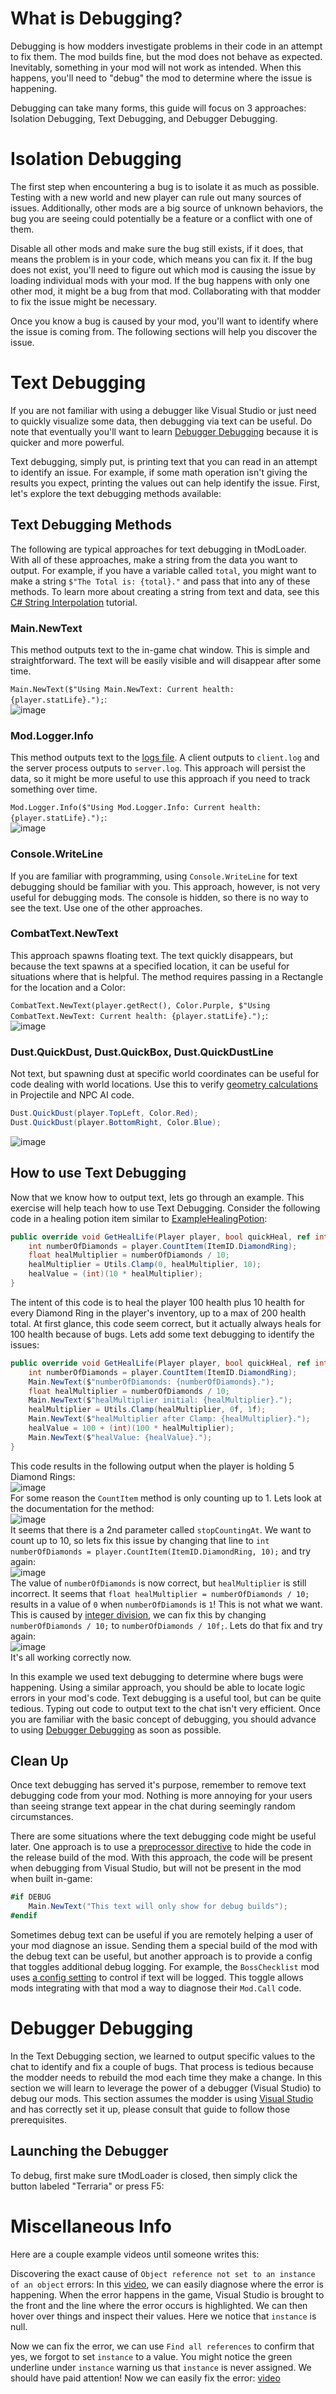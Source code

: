 # What is Debugging?
Debugging is how modders investigate problems in their code in an attempt to fix them. The mod builds fine, but the mod does not behave as expected. Inevitably, something in your mod will not work as intended. When this happens, you'll need to "debug" the mod to determine where the issue is happening.

Debugging can take many forms, this guide will focus on 3 approaches: Isolation Debugging, Text Debugging, and Debugger Debugging. 

# Isolation Debugging
The first step when encountering a bug is to isolate it as much as possible. Testing with a new world and new player can rule out many sources of issues. Additionally, other mods are a big source of unknown behaviors, the bug you are seeing could potentially be a feature or a conflict with one of them. 

Disable all other mods and make sure the bug still exists, if it does, that means the problem is in your code, which means you can fix it. If the bug does not exist, you'll need to figure out which mod is causing the issue by loading individual mods with your mod. If the bug happens with only one other mod, it might be a bug from that mod. Collaborating with that modder to fix the issue might be necessary.

Once you know a bug is caused by your mod, you'll want to identify where the issue is coming from. The following sections will help you discover the issue. 

# Text Debugging
If you are not familiar with using a debugger like Visual Studio or just need to quickly visualize some data, then debugging via text can be useful. Do note that eventually you'll want to learn [Debugger Debugging](#Debugger-Debugging) because it is quicker and more powerful.

Text debugging, simply put, is printing text that you can read in an attempt to identify an issue. For example, if some math operation isn't giving the results you expect, printing the values out can help identify the issue. First, let's explore the text debugging methods available:

## Text Debugging Methods
The following are typical approaches for text debugging in tModLoader. With all of these approaches, make a string from the data you want to output. For example, if you have a variable called `total`, you might want to make a string `$"The Total is: {total}."` and pass that into any of these methods. To learn more about creating a string from text and data, see this [C# String Interpolation](https://www.w3schools.com/cs/cs_strings_interpol.php) tutorial.

### Main.NewText
This method outputs text to the in-game chat window. This is simple and straightforward. The text will be easily visible and will disappear after some time.   

`Main.NewText($"Using Main.NewText: Current health: {player.statLife}.");`:    
![image](https://github.com/tModLoader/tModLoader/assets/4522492/6eacdbe3-9b39-4e0e-8c54-1fc7b0aefdc8)        

### Mod.Logger.Info
This method outputs text to the [logs file](https://github.com/tModLoader/tModLoader/wiki/Basic-tModLoader-Usage-Guide#logs). A client outputs to `client.log` and the server process outputs to `server.log`. This approach will persist the data, so it might be more useful to use this approach if you need to track something over time.     

`Mod.Logger.Info($"Using Mod.Logger.Info: Current health: {player.statLife}.");`:    
![image](https://github.com/tModLoader/tModLoader/assets/4522492/6e2daa44-0442-4500-9dcf-7814b73c1cb9)    

### Console.WriteLine
If you are familiar with programming, using `Console.WriteLine` for text debugging should be familiar with you. This approach, however, is not very useful for debugging mods. The console is hidden, so there is no way to see the text. Use one of the other approaches. 

### CombatText.NewText
This approach spawns floating text. The text quickly disappears, but because the text spawns at a specified location, it can be useful for situations where that is helpful. The method requires passing in a Rectangle for the location and a Color: 

`CombatText.NewText(player.getRect(), Color.Purple, $"Using CombatText.NewText: Current health: {player.statLife}.");`:    
![image](https://github.com/tModLoader/tModLoader/assets/4522492/a725aab3-7450-4343-9025-2058088fdd39)    

### Dust.QuickDust, Dust.QuickBox, Dust.QuickDustLine
Not text, but spawning dust at specific world coordinates can be useful for code dealing with world locations. Use this to verify [geometry calculations](https://github.com/tModLoader/tModLoader/wiki/Geometry) in Projectile and NPC AI code.    

```cs
Dust.QuickDust(player.TopLeft, Color.Red);
Dust.QuickDust(player.BottomRight, Color.Blue);
```
![image](https://github.com/tModLoader/tModLoader/assets/4522492/97ef7aa3-7d1b-4d71-a481-9afde3de11c6)    

## How to use Text Debugging
Now that we know how to output text, lets go through an example. This exercise will help teach how to use Text Debugging. Consider the following code in a healing potion item similar to [ExampleHealingPotion](https://github.com/tModLoader/tModLoader/blob/1.4.4/ExampleMod/Content/Items/Consumables/ExampleHealingPotion.cs):
```cs
public override void GetHealLife(Player player, bool quickHeal, ref int healValue) {
	int numberOfDiamonds = player.CountItem(ItemID.DiamondRing);
	float healMultiplier = numberOfDiamonds / 10;
	healMultiplier = Utils.Clamp(0, healMultiplier, 10);
	healValue = (int)(10 * healMultiplier);
}
```
The intent of this code is to heal the player 100 health plus 10 health for every Diamond Ring in the player's inventory, up to a max of 200 health total. At first glance, this code seem correct, but it actually always heals for 100 health because of bugs. Lets add some text debugging to identify the issues:
```cs
public override void GetHealLife(Player player, bool quickHeal, ref int healValue) {
	int numberOfDiamonds = player.CountItem(ItemID.DiamondRing);
	Main.NewText($"numberOfDiamonds: {numberOfDiamonds}.");
	float healMultiplier = numberOfDiamonds / 10;
	Main.NewText($"healMultiplier initial: {healMultiplier}.");
	healMultiplier = Utils.Clamp(healMultiplier, 0f, 1f);
	Main.NewText($"healMultiplier after Clamp: {healMultiplier}.");
	healValue = 100 + (int)(100 * healMultiplier);
	Main.NewText($"healValue: {healValue}.");
}
```
This code results in the following output when the player is holding 5 Diamond Rings:    
![image](https://github.com/tModLoader/tModLoader/assets/4522492/9c403f63-7b85-43f5-afd9-aeb8cebc4094)    
For some reason the `CountItem` method is only counting up to 1. Lets look at the documentation for the method:    
![image](https://github.com/tModLoader/tModLoader/assets/4522492/4b2dcb64-1308-43ac-b97f-5e08df04f405)    
It seems that there is a 2nd parameter called `stopCountingAt`. We want to count up to 10, so lets fix this issue by changing that line to `int numberOfDiamonds = player.CountItem(ItemID.DiamondRing, 10);` and try again:    
![image](https://github.com/tModLoader/tModLoader/assets/4522492/48eb0b0b-f6e6-492e-af6a-ba3e6236c7cd)    
The value of `numberOfDiamonds` is now correct, but `healMultiplier` is still incorrect. It seems that `float healMultiplier = numberOfDiamonds / 10;` results in a value of `0` when `numberOfDiamonds` is `1`! This is not what we want. This is caused by [integer division](https://learn.microsoft.com/en-us/dotnet/csharp/language-reference/operators/arithmetic-operators#integer-division), we can fix this by changing `numberOfDiamonds / 10;` to `numberOfDiamonds / 10f;`. Lets do that fix and try again:    
![image](https://github.com/tModLoader/tModLoader/assets/4522492/0ec58e15-7cdc-43bb-9788-29b71281935f)    
It's all working correctly now. 

In this example we used text debugging to determine where bugs were happening. Using a similar approach, you should be able to locate logic errors in your mod's code. Text debugging is a useful tool, but can be quite tedious. Typing out code to output text to the chat isn't very efficient. Once you are familiar with the basic concept of debugging, you should advance to using [Debugger Debugging](#Debugger-Debugging) as soon as possible. 

## Clean Up
Once text debugging has served it's purpose, remember to remove text debugging code from your mod. Nothing is more annoying for your users than seeing strange text appear in the chat during seemingly random circumstances. 
 
There are some situations where the text debugging code might be useful later. One approach is to use a [preprocessor directive](https://learn.microsoft.com/en-us/dotnet/csharp/language-reference/preprocessor-directives) to hide the code in the release build of the mod. With this approach, the code will be present when debugging from Visual Studio, but will not be present in the mod when built in-game:    
```cs
#if DEBUG
	Main.NewText("This text will only show for debug builds");
#endif
```
Sometimes debug text can be useful if you are remotely helping a user of your mod diagnose an issue. Sending them a special build of the mod with the debug text can be useful, but another approach is to provide a config that toggles additional debug logging. For example, the `BossChecklist` mod uses [a config setting](https://github.com/search?q=repo%3AJavidPack%2FBossChecklist%20ModCallLogVerbose%20&type=code) to control if text will be logged. This toggle allows mods integrating with that mod a way to diagnose their `Mod.Call` code.

# Debugger Debugging
In the Text Debugging section, we learned to output specific values to the chat to identify and fix a couple of bugs. That process is tedious because the modder needs to rebuild the mod each time they make a change. In this section we will learn to leverage the power of a debugger (Visual Studio) to debug our mods. This section assumes the modder is using [Visual Studio](https://github.com/tModLoader/tModLoader/wiki/Developing-with-Visual-Studio) and has correctly set it up, please consult that guide to follow those prerequisites.

## Launching the Debugger
To debug, first make sure tModLoader is closed, then simply click the button labeled "Terraria" or press F5:

# Miscellaneous Info

Here are a couple example videos until someone writes this:

Discovering the exact cause of `Object reference not set to an instance of an object` errors: In this [video](https://gfycat.com/CluelessFineDarklingbeetle), we can easily diagnose where the error is happening. When the error happens in the game, Visual Studio is brought to the front and the line where the error occurs is highlighted. We can then hover over things and inspect their values. Here we notice that `instance` is null.

Now we can fix the error, we can use `Find all references` to confirm that yes, we forgot to set `instance` to a value. You might notice the green underline under `instance` warning us that `instance` is never assigned. We should have paid attention! Now we can easily fix the error: [video](https://gfycat.com/RedBlackCollardlizard)